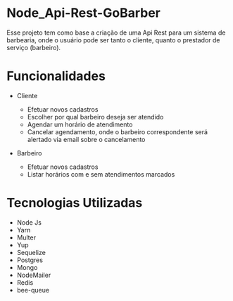 # Node_Api-Rest-GoBarber

Esse projeto tem como base a criação de uma Api Rest para um sistema de barbearia, onde o usuário pode ser tanto o cliente, quanto o prestador de serviço (barbeiro).

# Funcionalidades

- Cliente

  - Efetuar novos cadastros
  - Escolher por qual barbeiro deseja ser atendido
  - Agendar um horário de atendimento
  - Cancelar agendamento, onde o barbeiro correspondente será alertado via email sobre o cancelamento

- Barbeiro
  - Efetuar novos cadastros
  - Listar horários com e sem atendimentos marcados

# Tecnologias Utilizadas

- Node Js
- Yarn
- Multer
- Yup
- Sequelize
- Postgres
- Mongo
- NodeMailer
- Redis
- bee-queue
